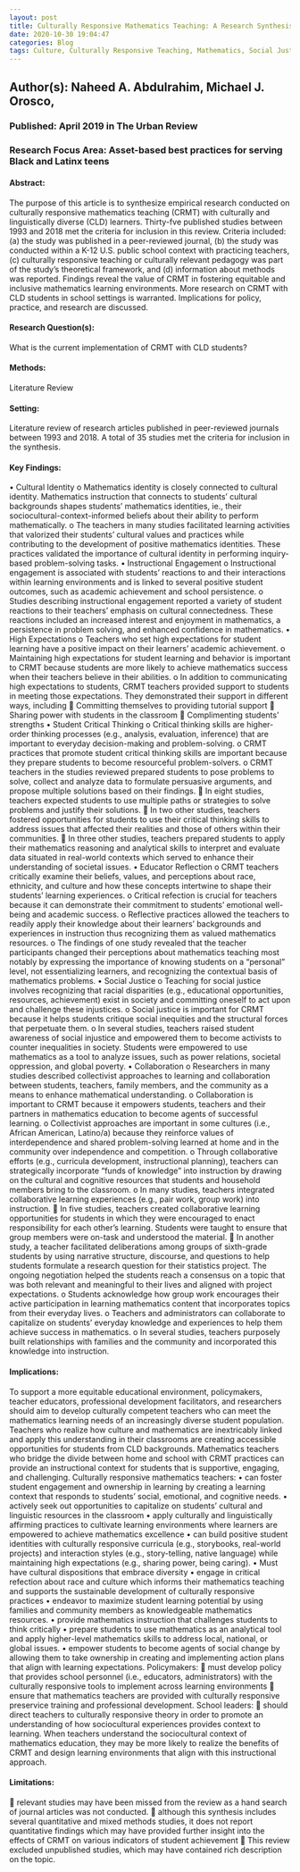 ```yaml
---
layout: post
title: Culturally Responsive Mathematics Teaching: A Research Synthesis
date: 2020-10-30 19:04:47
categories: Blog
tags: Culture, Culturally Responsive Teaching, Mathematics, Social Justice, Culturally and Linguistically Diverse Learners, CRMT, CLD, Diversity, Race, Pedagogy, Equity, Inclusivity, Identity, Language, Instructional Engagement, Collaboration, Critical Reflection
---
```


## Author(s): Naheed A. Abdulrahim, Michael J. Orosco,

### Published: April 2019 in The Urban Review

### Research Focus Area: Asset-based best practices for serving Black and Latinx teens

#### Abstract:
The purpose of this article is to synthesize empirical research conducted on culturally responsive mathematics teaching (CRMT) with culturally and linguistically diverse (CLD) learners. Thirty-fve published studies between 1993 and 2018 met the criteria for inclusion in this review. Criteria included: (a) the study was published in a peer-reviewed journal, (b) the study was conducted within a K-12 U.S. public school context with practicing teachers, (c) culturally responsive teaching or culturally relevant pedagogy was part of the study’s theoretical framework, and (d) information about methods was reported. Findings reveal the value of CRMT in fostering equitable and inclusive mathematics learning environments. More research on CRMT with CLD students in school settings is warranted. Implications for policy, practice, and research are discussed.


#### Research Question(s):
What is the current implementation of CRMT with CLD students?


#### Methods:
Literature Review


#### Setting:
Literature review of research articles published in peer-reviewed journals between 1993 and 2018. A total of 35 studies met the criteria for inclusion in the synthesis. 


#### Key Findings:
• Cultural Identity o Mathematics identity is closely connected to cultural identity. Mathematics instruction that connects to students’ cultural backgrounds shapes students’ mathematics identities, ie., their sociocultural-context-informed beliefs about their ability to perform mathematically. o The teachers in many studies facilitated learning activities that valorized their students’ cultural values and practices while contributing to the development of positive mathematics identities. These practices validated the importance of cultural identity in performing inquiry-based problem-solving tasks. • Instructional Engagement o Instructional engagement is associated with students’ reactions to and their interactions within learning environments and is linked to several positive student outcomes, such as academic achievement and school persistence. o Studies describing instructional engagement reported a variety of student reactions to their teachers’ emphasis on cultural connectedness. These reactions included an increased interest and enjoyment in mathematics, a persistence in problem solving, and enhanced confidence in mathematics. • High Expectations o Teachers who set high expectations for student learning have a positive impact on their learners’ academic achievement. o Maintaining high expectations for student learning and behavior is important to CRMT because students are more likely to achieve mathematics success when their teachers believe in their abilities. o In addition to communicating high expectations to students, CRMT teachers provided support to students in meeting those expectations. They demonstrated their support in different ways, including  Committing themselves to providing tutorial support  Sharing power with students in the classroom  Complimenting students’ strengths • Student Critical Thinking o Critical thinking skills are higher-order thinking processes (e.g., analysis, evaluation, inference) that are important to everyday decision-making and problem-solving. o CRMT practices that promote student critical thinking skills are important because they prepare students to become resourceful problem-solvers. o CRMT teachers in the studies reviewed prepared students to pose problems to solve, collect and analyze data to formulate persuasive arguments, and propose multiple solutions based on their findings.  In eight studies, teachers expected students to use multiple paths or strategies to solve problems and justify their solutions.  In two other studies, teachers fostered opportunities for students to use their critical thinking skills to address issues that affected their realities and those of others within their communities.  In three other studies, teachers prepared students to apply their mathematics reasoning and analytical skills to interpret and evaluate data situated in real-world contexts which served to enhance their understanding of societal issues. • Educator Reflection o CRMT teachers critically examine their beliefs, values, and perceptions about race, ethnicity, and culture and how these concepts intertwine to shape their students’ learning experiences. o Critical refection is crucial for teachers because it can demonstrate their commitment to students’ emotional well-being and academic success. o Reflective practices allowed the teachers to readily apply their knowledge about their learners’ backgrounds and experiences in instruction thus recognizing them as valued mathematics resources. o The findings of one study revealed that the teacher participants changed their perceptions about mathematics teaching most notably by expressing the importance of knowing students on a “personal” level, not essentializing learners, and recognizing the contextual basis of mathematics problems. • Social Justice o Teaching for social justice involves recognizing that racial disparities (e.g., educational opportunities, resources, achievement) exist in society and committing oneself to act upon and challenge these injustices.  o Social justice is important for CRMT because it helps students critique social inequities and the structural forces that perpetuate them. o In several studies, teachers raised student awareness of social injustice and empowered them to become activists to counter inequalities in society. Students were empowered to use mathematics as a tool to analyze issues, such as power relations, societal oppression, and global poverty. • Collaboration o Researchers in many studies described collectivist approaches to learning and collaboration between students, teachers, family members, and the community as a means to enhance mathematical understanding.  o Collaboration is important to CRMT because it empowers students, teachers and their partners in mathematics education to become agents of successful learning. o Collectivist approaches are important in some cultures (i.e., African American, Latino/a) because they reinforce values of interdependence and shared problem-solving learned at home and in the community over independence and competition. o Through collaborative efforts (e.g., curricula development, instructional planning), teachers can strategically incorporate “funds of knowledge” into instruction by drawing on the cultural and cognitive resources that students and household members bring to the classroom. o In many studies, teachers integrated collaborative learning experiences (e.g., pair work, group work) into instruction.  In five studies, teachers created collaborative learning opportunities for students in which they were encouraged to enact responsibility for each other’s learning. Students were taught to ensure that group members were on-task and understood the material.  In another study, a teacher facilitated deliberations among groups of sixth-grade students by using narrative structure, discourse, and questions to help students formulate a research question for their statistics project. The ongoing negotiation helped the students reach a consensus on a topic that was both relevant and meaningful to their lives and aligned with project expectations. o Students acknowledge how group work encourages their active participation in learning mathematics content that incorporates topics from their everyday lives. o Teachers and administrators can collaborate to capitalize on students’ everyday knowledge and experiences to help them achieve success in mathematics. o In several studies, teachers purposely built relationships with families and the community and incorporated this knowledge into instruction. 


#### Implications:
To support a more equitable educational environment, policymakers, teacher educators, professional development facilitators, and researchers should aim to develop culturally competent teachers who can meet the mathematics learning needs of an increasingly diverse student population. Teachers who realize how culture and mathematics are inextricably linked and apply this understanding in their classrooms are creating accessible opportunities for students from CLD backgrounds. Mathematics teachers who bridge the divide between home and school with CRMT practices can provide an instructional context for students that is supportive, engaging, and challenging.  Culturally responsive mathematics teachers: • can foster student engagement and ownership in learning by creating a learning context that responds to students’ social, emotional, and cognitive needs. • actively seek out opportunities to capitalize on students’ cultural and linguistic resources in the classroom • apply culturally and linguistically affirming practices to cultivate learning environments where learners are empowered to achieve mathematics excellence • can build positive student identities with culturally responsive curricula (e.g., storybooks, real-world projects) and interaction styles (e.g., story-telling, native language) while maintaining high expectations (e.g., sharing power, being caring). • Must have cultural dispositions that embrace diversity • engage in critical refection about race and culture which informs their mathematics teaching and supports the sustainable development of culturally responsive practices • endeavor to maximize student learning potential by using families and community members as knowledgeable mathematics resources. • provide mathematics instruction that challenges students to think critically • prepare students to use mathematics as an analytical tool and apply higher-level mathematics skills to address local, national, or global issues. • empower students to become agents of social change by allowing them to take ownership in creating and implementing action plans that align with learning expectations.  Policymakers:  must develop policy that provides school personnel (i.e., educators, administrators) with the culturally responsive tools to implement across learning environments  ensure that mathematics teachers are provided with culturally responsive preservice training and professional development. School leaders:  should direct teachers to culturally responsive theory in order to promote an understanding of how sociocultural experiences provides context to learning. When teachers understand the sociocultural context of mathematics education, they may be more likely to realize the benefits of CRMT and design learning environments that align with this instructional approach. 


#### Limitations:
 relevant studies may have been missed from the review as a hand search of journal articles was not conducted.  although this synthesis includes several quantitative and mixed methods studies, it does not report quantitative findings which may have provided further insight into the effects of CRMT on various indicators of student achievement  This review excluded unpublished studies, which may have contained rich description on the topic. 


